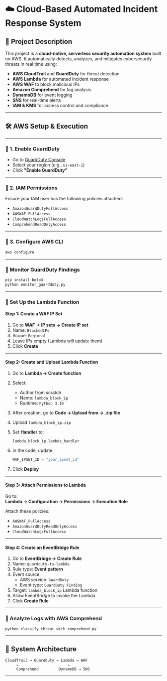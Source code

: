 # ☁️ Cloud-Based Automated Incident Response System

## 📌 Project Description

This project is a **cloud-native, serverless security automation system** built on AWS. It automatically detects, analyzes, and mitigates cybersecurity threats in real time using:

- **AWS CloudTrail** and **GuardDuty** for threat detection  
- **AWS Lambda** for automated incident response  
- **AWS WAF** to block malicious IPs  
- **Amazon Comprehend** for log analysis  
- **DynamoDB** for event logging  
- **SNS** for real-time alerts  
- **IAM & KMS** for access control and compliance

---

## 🛠️ AWS Setup & Execution

---

### 🔹 1. Enable GuardDuty

- Go to [GuardDuty Console](https://console.aws.amazon.com/guardduty)
- Select your region (e.g., `us-east-1`)
- Click **"Enable GuardDuty"**

---

### 🔹 2. IAM Permissions

Ensure your IAM user has the following policies attached:

- `AmazonGuardDutyFullAccess`
- `AWSWAF_FullAccess`
- `CloudWatchLogsFullAccess`
- `ComprehendReadOnlyAccess`

---

### 🔹 3. Configure AWS CLI

```bash
aws configure
```

---

### 🔸 Monitor GuardDuty Findings

```bash
pip install boto3
python monitor_guardduty.py
```

---

### 🔸 Set Up the Lambda Function

####  Step 1: Create a WAF IP Set

1. Go to **WAF → IP sets → Create IP set**
2. Name: `BlockedIPs`
3. Scope: `Regional`
4. Leave IPs empty (Lambda will update them)
5. Click **Create**

---

####  Step 2: Create and Upload Lambda Function

1. Go to **Lambda → Create function**
2. Select:
   - Author from scratch
   - Name: `lambda_block_ip`
   - Runtime: `Python 3.10`
3. After creation, go to **Code → Upload from → .zip file**
4. Upload `lambda_block_ip.zip`
5. Set **Handler** to:

   ```
   lambda_block_ip.lambda_handler
   ```

6. In the code, update:

   ```python
   WAF_IPSET_ID = "your_ipset_id"
   ```

7. Click **Deploy**

---

####  Step 3: Attach Permissions to Lambda

Go to:  
**Lambda → Configuration → Permissions → Execution Role**

Attach these policies:
- `AWSWAF_FullAccess`
- `AmazonGuardDutyReadOnlyAccess`
- `CloudWatchLogsFullAccess`

---

####  Step 4: Create an EventBridge Rule

1. Go to **EventBridge → Create Rule**
2. Name: `guardduty-to-lambda`
3. Rule type: **Event pattern**
4. Event source:
   - AWS service: `GuardDuty`
   - Event type: `GuardDuty Finding`
5. Target: `lambda_block_ip` Lambda function
6. Allow EventBridge to invoke the Lambda
7. Click **Create Rule**

---

### 🔸 Analyze Logs with AWS Comprehend

```bash
python classify_threat_with_comprehend.py
```

---

## 🧠 System Architecture

```text
CloudTrail → GuardDuty → Lambda → WAF
     ↘︎                      ↘︎
     Comprehend         DynamoDB → SNS
```

---

